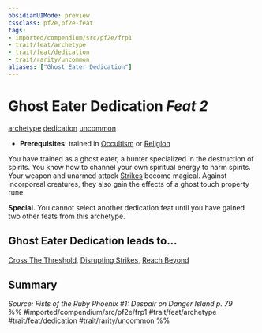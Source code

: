 ```yaml
---
obsidianUIMode: preview
cssclass: pf2e,pf2e-feat
tags:
- imported/compendium/src/pf2e/frp1
- trait/feat/archetype
- trait/feat/dedication
- trait/rarity/uncommon
aliases: ["Ghost Eater Dedication"]
---
```

# Ghost Eater Dedication  *Feat 2*  
[archetype](archetype.md)  [dedication](dedication.md)  [uncommon](uncommon.md)  

- **Prerequisites**: trained in [Occultism](../skills.md#Occultism) or [Religion](../skills.md#Religion)

You have trained as a ghost eater, a hunter specialized in the destruction of spirits. You know how to channel your own spiritual energy to harm spirits. Your weapon and unarmed attack [Strikes](strike.md) become magical. Against incorporeal creatures, they also gain the effects of a ghost touch property rune.

**Special.** You cannot select another dedication feat until you have gained two other feats from this archetype.

## Ghost Eater Dedication leads to...

[Cross The Threshold](cross-the-threshold-frp1.md), [Disrupting Strikes](disrupting-strikes-frp1.md), [Reach Beyond](reach-beyond-frp1.md)

## Summary

*Source: Fists of the Ruby Phoenix #1: Despair on Danger Island p. 79*  
%% #imported/compendium/src/pf2e/frp1 #trait/feat/archetype #trait/feat/dedication #trait/rarity/uncommon %%